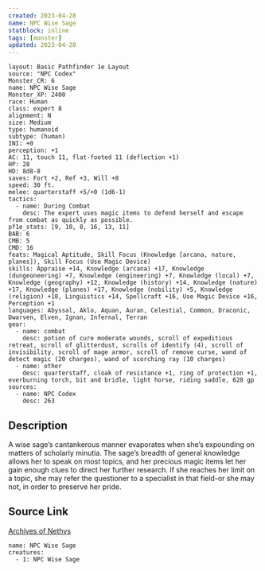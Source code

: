 ```yaml
---
created: 2023-04-28
name: NPC Wise Sage
statblock: inline
tags: [monster]
updated: 2023-04-28
---
```

```statblock
layout: Basic Pathfinder 1e Layout
source: "NPC Codex"
Monster_CR: 6
name: NPC Wise Sage
Monster_XP: 2400
race: Human
class: expert 8
alignment: N
size: Medium
type: humanoid
subtype: (human)
INI: +0
perception: +1
AC: 11, touch 11, flat-footed 11 (deflection +1)
HP: 28
HD: 8d8-8
saves: Fort +2, Ref +3, Will +8
speed: 30 ft.
melee: quarterstaff +5/+0 (1d6-1)
tactics:
  - name: During Combat
    desc: The expert uses magic items to defend herself and escape from combat as quickly as possible.
pf1e_stats: [9, 10, 8, 16, 13, 11]
BAB: 6
CMB: 5
CMD: 16
feats: Magical Aptitude, Skill Focus (Knowledge [arcana, nature, planes]), Skill Focus (Use Magic Device)
skills: Appraise +14, Knowledge (arcana) +17, Knowledge (dungeoneering) +7, Knowledge (engineering) +7, Knowledge (local) +7, Knowledge (geography) +12, Knowledge (history) +14, Knowledge (nature) +17, Knowledge (planes) +17, Knowledge (nobility) +5, Knowledge (religion) +10, Linguistics +14, Spellcraft +16, Use Magic Device +16, Perception +1
languages: Abyssal, Aklo, Aquan, Auran, Celestial, Common, Draconic, Dwarven, Elven, Ignan, Infernal, Terran
gear:
  - name: combat
    desc: potion of cure moderate wounds, scroll of expeditious retreat, scroll of glitterdust, scrolls of identify (4), scroll of invisibility, scroll of mage armor, scroll of remove curse, wand of detect magic (20 charges), wand of scorching ray (10 charges)
  - name: other
    desc: quarterstaff, cloak of resistance +1, ring of protection +1, everburning torch, bit and bridle, light horse, riding saddle, 628 gp
sources:
  - name: NPC Codex
    desc: 263
```
## Description
A wise sage’s cantankerous manner evaporates when she’s expounding on matters of scholarly minutia. The sage’s breadth of general knowledge allows her to speak on most topics, and her precious magic items let her gain enough clues to direct her further research. If she reaches her limit on a topic, she may refer the questioner to a specialist in that field-or she may not, in order to preserve her pride.
## Source Link
[Archives of Nethys](https://aonprd.com/NPCDisplay.aspx?ItemName=Wise%20Sage)
```encounter-table
name: NPC Wise Sage
creatures:
  - 1: NPC Wise Sage
```
